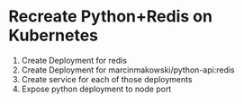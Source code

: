 # Recreate Python+Redis on Kubernetes


1. Create Deployment for redis
2. Create Deployment for marcinmakowski/python-api:redis
3. Create service for each of those deployments
4. Expose python deployment to node port